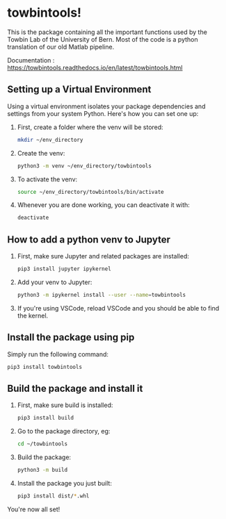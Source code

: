 # towbintools!

This is the package containing all the important functions used by the Towbin Lab of the University of Bern.
Most of the code is a python translation of our old Matlab pipeline.

Documentation : <https://towbintools.readthedocs.io/en/latest/towbintools.html>

## Setting up a Virtual Environment

Using a virtual environment isolates your package dependencies and settings from your system Python.
Here's how you can set one up:

1. First, create a folder where the venv will be stored:

   ```bash
   mkdir ~/env_directory

   ```

2. Create the venv:

   ```bash
   python3 -m venv ~/env_directory/towbintools

   ```

3. To activate the venv:

   ```bash
   source ~/env_directory/towbintools/bin/activate

   ```

4. Whenever you are done working, you can deactivate it with:

   ```bash
   deactivate
   ```

## How to add a python venv to Jupyter

1. First, make sure Jupyter and related packages are installed:

   ```bash
   pip3 install jupyter ipykernel
   ```

2. Add your venv to Jupyter:

   ```bash
   python3 -m ipykernel install --user --name=towbintools

   ```

3. If you're using VSCode, reload VSCode and you should be able to find the kernel.

## Install the package using pip

Simply run the following command:

```bash
pip3 install towbintools
```

## Build the package and install it

1. First, make sure build is installed:

   ```bash
   pip3 install build

   ```

2. Go to the package directory, eg:

   ```bash
   cd ~/towbintools

   ```

3. Build the package:

   ```bash
   python3 -m build

   ```

4. Install the package you just built:

   ```bash
   pip3 install dist/*.whl
   ```

You're now all set!
